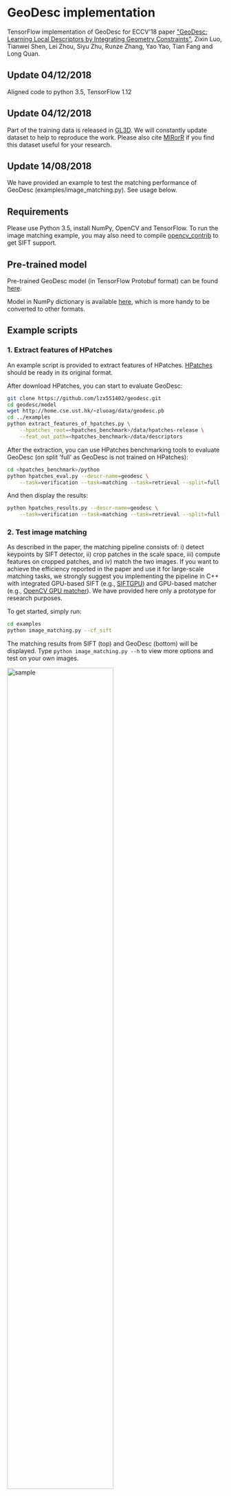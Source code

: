 # GeoDesc implementation

TensorFlow implementation of GeoDesc for ECCV'18 paper ["GeoDesc: Learning Local Descriptors by Integrating Geometry Constraints"](https://arxiv.org/abs/1807.06294), Zixin Luo, Tianwei Shen, Lei Zhou, Siyu Zhu, Runze Zhang, Yao Yao, Tian Fang and Long Quan.

## Update 04/12/2018

Aligned code to python 3.5, TensorFlow 1.12

## Update 04/12/2018

Part of the training data is released in [GL3D](https://github.com/lzx551402/GL3D). We will constantly update dataset to help to reproduce the work. Please also cite [MIRorR](https://github.com/hlzz/mirror) if you find this dataset useful for your research.

## Update 14/08/2018

We have provided an example to test the matching performance of GeoDesc (examples/image_matching.py). See usage below. 

## Requirements

Please use Python 3.5, install NumPy, OpenCV and TensorFlow. To run the image matching example, you may also need to compile [opencv_contrib](https://github.com/opencv/opencv_contrib) to get SIFT support.

## Pre-trained model

Pre-trained GeoDesc model (in TensorFlow Protobuf format) can be found [here](http://home.cse.ust.hk/~zluoag/data/geodesc.pb).

Model in NumPy dictionary is available [here](http://home.cse.ust.hk/~zluoag/data/geodesc.npy), which is more handy to be converted to other formats.

## Example scripts

### 1. Extract features of HPatches

An example script is provided to extract features of HPatches. [HPatches](https://github.com/hpatches/hpatches-benchmark) should be ready in its original format.

After download HPatches, you can start to evaluate GeoDesc: 

```bash
git clone https://github.com/lzx551402/geodesc.git
cd geodesc/model
wget http://home.cse.ust.hk/~zluoag/data/geodesc.pb
cd ../examples
python extract_features_of_hpatches.py \
    --hpatches_root=<hpatches_benchmark>/data/hpatches-release \
    --feat_out_path=<hpatches_benchmark>/data/descriptors
```

After the extraction, you can use HPatches benchmarking tools to evaluate GeoDesc (on split 'full' as GeoDesc is not trained on HPatches):

```bash
cd <hpatches_benchmark>/python
python hpatches_eval.py --descr-name=geodesc \
    --task=verification --task=matching --task=retrieval --split=full
```

And then display the results:
```bash
python hpatches_results.py --descr-name=geodesc \
    --task=verification --task=matching --task=retrieval --split=full --results-dir=
```

### 2. Test image matching

As described in the paper, the matching pipeline consists of: i) detect keypoints by SIFT detector, ii) crop patches in the scale space, iii) compute features on cropped patches, and iv) match the two images. If you want to achieve the efficiency reported in the paper and use it for large-scale matching tasks, we strongly suggest you implementing the pipeline in C++ with integrated GPU-based SIFT (e.g., [SIFTGPU](https://github.com/pitzer/SiftGPU)) and GPU-based matcher (e.g., [OpenCV GPU matcher](https://docs.opencv.org/3.4/dd/dc5/classcv_1_1cuda_1_1DescriptorMatcher.html)). We have provided here only a prototype for research purposes. 

To get started, simply run:

```bash
cd examples
python image_matching.py --cf_sift
```

The matching results from SIFT (top) and GeoDesc (bottom) will be displayed. Type `python image_matching.py --h` to view more options and test on your own images.

<p><img src="https://github.com/lzx551402/geodesc/blob/master/img/matching_example.jpg" alt="sample" width="70%"></p>

(Image source: Graffiti sequence in [Heinly benchmark](http://cs.unc.edu/~jheinly/binary_descriptors.html))

## Training code

The ground truth patches used to train GeoDesc are under preparation. 

## Benchmark on [HPatches](https://github.com/hpatches/hpatches-benchmark), mAP

<p><img src="https://github.com/lzx551402/geodesc/blob/master/img/hpatches_results.png" alt="sample" width="70%"></p>

## Benchmark on [Heinly benchmark](http://cs.unc.edu/~jheinly/binary_descriptors.html)

<p><img src="https://github.com/lzx551402/geodesc/blob/master/img/heinly_results.png" alt="sample" width="70%"></p>

## Benchmark on [ETH local features benchmark](https://github.com/ahojnnes/local-feature-evaluation)

<p><img src="https://github.com/lzx551402/geodesc/blob/master/img/eth_results.jpg" alt="sample" width="70%"></p>

## Application on 3D reconstructions

<p><img src="https://github.com/lzx551402/geodesc/blob/master/img/3d_reconstructions.jpg" alt="sample" width="70%"></p>

